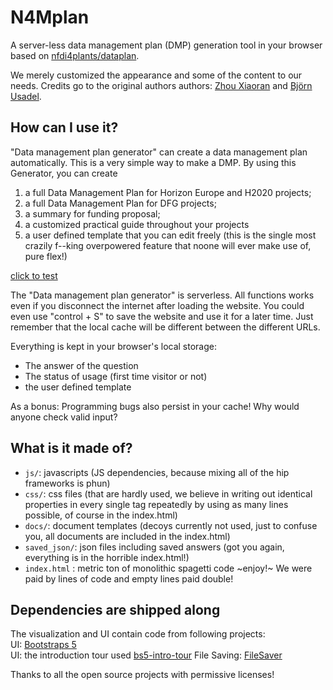 N4Mplan
===

A server-less data management plan (DMP) generation tool in your browser based on [nfdi4plants/dataplan](https://nfdi4plants.github.io/dataplan).

We merely customized the appearance and some of the content to our needs.
Credits go to the original authors authors: [Zhou Xiaoran](https://orcid.org/0000-0002-5622-3348) and [Björn Usadel](https://orcid.org/0000-0003-0921-8041).


## How can I use it?
"Data management plan generator" can create a data management plan automatically. 
This is a very simple way to make a DMP. By using this Generator, you can create
1. a full Data Management Plan for Horizon Europe and H2020 projects;
2. a full Data Management Plan for DFG projects;
3. a summary for funding proposal;
4. a customized practical guide throughout your projects
5. a user defined template that you can edit freely (this is the single most crazily f--king overpowered feature that noone will ever make use of, pure flex!)

[click to test](https://nfdi4plants.github.io/dataplan)

The "Data management plan generator" is serverless. All functions works even if you disconnect the internet after loading the website.
You could even use "control + S" to save the website and use it for a later time. Just remember that the local cache will be different between the different URLs.

Everything is kept in your browser's local storage:

- The answer of the question
- The status of usage (first time visitor or not)
- the user defined template

As a bonus: Programming bugs also persist in your cache! Why would anyone check valid input?


## What is it made of?
- `js/`: javascripts (JS dependencies, because mixing all of the hip frameworks is phun)  
- `css/`: css files (that are hardly used, we believe in writing out identical properties in every single tag repeatedly by using as many lines possible, of course in the index.html)  
- `docs/`: document templates (decoys currently not used, just to confuse you, all documents are included in the index.html)
- `saved_json/`: json files including saved answers (got you again, everything is in the horrible index.html!)
- `index.html` : metric ton of monolithic spagetti code ~enjoy!~ We were paid by lines of code and empty lines paid double!


## Dependencies are shipped along
The visualization and UI contain code from following projects:  
UI: [Bootstraps 5](https://getbootstrap.com/)  
UI: the introduction tour used [bs5-intro-tour](https://github.com/yaras6/bs5-intro-tour)
File Saving: [FileSaver](https://github.com/eligrey/FileSaver.js/)

Thanks to all the open source projects with permissive licenses!